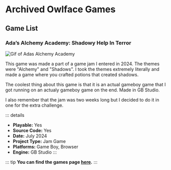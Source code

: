 # Archived Owlface Games

## Game List

### Ada’s Alchemy Academy: Shadowy Help In Terror

![Gif of Adas Alchemy Academy](images/ada.gif)

This game was made a part of a game jam I entered in 2024. The themes were "Alchemy" and "Shadows". I took the themes extremely literally and made a game where you crafted potions that created shadows.

The coolest thing about this game is that it is an actual gameboy game that I got running on an actualy gameboy game on the end. Made in GB Studio.

I also remember that the jam was two weeks long but I decided to do it in one for the extra challenge.

::: details
- **Playable:** Yes 
- **Source Code:** Yes
- **Date:** July 2024
- **Project Type:** Jam Game
- **Platforms:** Game Boy, Browser
- **Engine:**  GB Studio
:::

::: tip
**You can find the games page [here](./ada).**
:::
